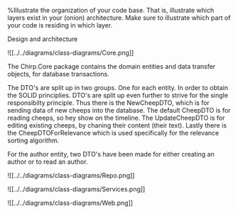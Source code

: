 %Illustrate the organization of your code base. That is, illustrate which layers exist in your (onion) architecture. Make sure to illustrate which part of your code is residing in which layer.

Design and architecture

![[../../diagrams/class-diagrams/Core.png]]

The Chirp.Core package contains the domain entities and data transfer objects, for database transactions.

The DTO's are split up in two groups. One for each entity.
In order to obtain the SOLID principlies. DTO's are split up even further to strive for the single responsibilty principle. Thus there is the NewCheepDTO, which is for sending data of new cheeps into the database. The default CheepDTO is for reading cheeps, so hey show on the timeline.
The UpdateCheepDTO is for editing  existing cheeps, by chaning their content (their text).
Lastly there is the CheepDTOForRelevance which is used specifically for the relevance sorting algorithm.

For the author entity, two DTO's have been made for either creating an author or to read an author. 


![[../../diagrams/class-diagrams/Repo.png]]


![[../../diagrams/class-diagrams/Services.png]]

![[../../diagrams/class-diagrams/Web.png]]




